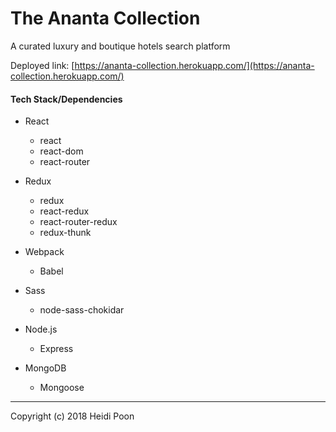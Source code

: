 # The Ananta Collection

A curated luxury and boutique hotels search platform

Deployed link: [https://ananta-collection.herokuapp.com/](https://ananta-collection.herokuapp.com/)


#### Tech Stack/Dependencies

* React
  * react
  * react-dom
  * react-router

* Redux
  * redux
  * react-redux
  * react-router-redux
  * redux-thunk

* Webpack
  * Babel

* Sass
  * node-sass-chokidar

* Node.js
  * Express

* MongoDB
  * Mongoose

---

Copyright (c) 2018 Heidi Poon

